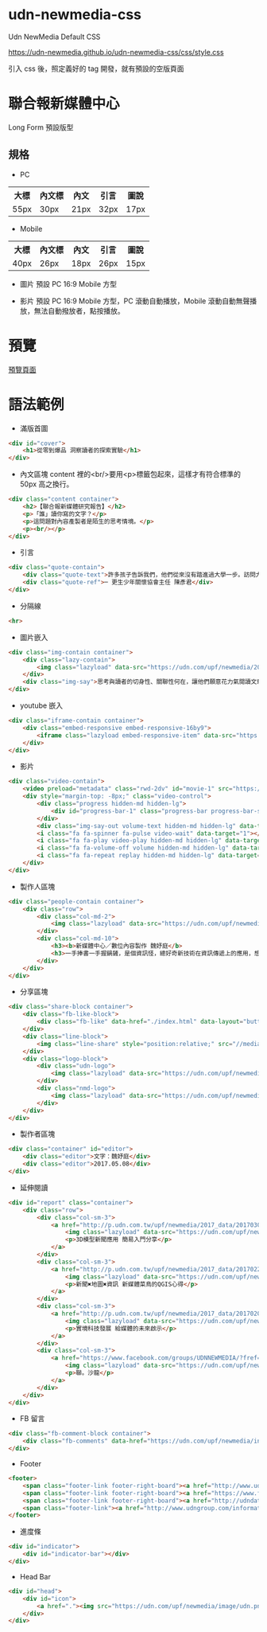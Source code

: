 # udn-newmedia-css
Udn NewMedia Default CSS

https://udn-newmedia.github.io/udn-newmedia-css/css/style.css

引入 css 後，照定義好的 tag 開發，就有預設的空版頁面

# 聯合報新媒體中心
Long Form 預設版型

## 規格

* PC
<table>
    <tr>
        <th>大標</th>
        <th>內文標</th>
        <th>內文</th>
        <th>引言</th>
        <th>圖說</th>
    </tr>
    <tr>
        <td>55px</td>
        <td>30px</td>
        <td>21px</td>
        <td>32px</td>
        <td>17px</td>
    </tr>
</table>

* Mobile
<table>
    <tr>
        <th>大標</th>
        <th>內文標</th>
        <th>內文</th>
        <th>引言</th>
        <th>圖說</th>
    </tr>
    <tr>
        <td>40px</td>
        <td>26px</td>
        <td>18px</td>
        <td>26px</td>
        <td>15px</td>
    </tr>
</table>

* 圖片
預設 PC 16:9 Mobile 方型

* 影片
預設 PC 16:9 Mobile 方型，PC 滾動自動播放，Mobile 滾動自動無聲播放，無法自動撥放者，點按播放。

# 預覽
[預覽頁面](https://udn-newmedia.github.io/udn-newmedia-css/)

# 語法範例

*   滿版首圖
```html
<div id="cover">
    <h1>從零到爆品 洞察讀者的探索實驗</h1>
</div>
```

*   內文區塊
content 裡的&lt;br/&gt;要用&lt;p&gt;標籤包起來，這樣才有符合標準的 50px 高之換行。
```html
<div class="content container">
    <h2>【聯合報新媒體研究報告】</h2>
    <p>「誰」讀你寫的文字？</p>
    <p>這問題對內容產製者是陌生的思考情境。</p>
    <p><br/></p>
</div>
```

*   引言
```html
<div class="quote-contain">
    <div class="quote-text">許多孩子告訴我們，他們從來沒有踏進過大學一步。訪問大學生，能拓展他們的認知，也會有一個前進的目標。</div>
    <div class="quote-ref">─ 更生少年關懷協會主任 陳彥君</div>
</div>
```

*   分隔線
```html
<hr>
```

*   圖片嵌入
```html
<div class="img-contain container">
    <div class="lazy-contain">
        <img class="lazyload" data-src="https://udn.com/upf/newmedia/2017_data/20170508_marketing/image/HackNTU2017.011.png">
    </div>
    <div class="img-say">思考與讀者的切身性、關聯性何在，讓他們願意花力氣閱讀文章？</div>
</div>
```

*   youtube 嵌入
```html
<div class="iframe-contain container">
    <div class="embed-responsive embed-responsive-16by9">
        <iframe class="lazyload embed-responsive-item" data-src="https://www.youtube.com/embed/V74AxCqOTvg?rel=0" frameborder="0" allowfullscreen></iframe>
    </div>
</div>
```

*   影片
```html
<div class="video-contain">
    <video preload="metadata" class="rwd-2dv" id="movie-1" src="https://udn.com/upf/newmedia/2017_data/hk_handover_20/video/video1.mp4" playsinline data-target="1"></video>
    <div style="margin-top: -8px;" class="video-control">
        <div class="progress hidden-md hidden-lg">
            <div id="progress-bar-1" class="progress-bar progress-bar-striped"></div>
        </div>
        <div class="img-say-out volume-text hidden-md hidden-lg" data-target="1">點按開聲音</div>
        <i class="fa fa-spinner fa-pulse video-wait" data-target="1"></i>
        <i class="fa fa-play video-play hidden-md hidden-lg" data-target="1"></i>
        <i class="fa fa-volume-off volume hidden-md hidden-lg" data-target="1"></i>
        <i class="fa fa-repeat replay hidden-md hidden-lg" data-target="1"></i>
    </div>
</div>
```

*   製作人區塊
```html
<div class="people-contain container">
    <div class="row">
        <div class="col-md-2">
            <img class="lazyload" data-src="https://udn.com/upf/newmedia/2017_data/20170508_marketing/image/pm.jpg">
        </div>
        <div class="col-md-10">
            <h3><b>新媒體中心／數位內容製作 魏妤庭</b>
            <h3>一手捧書一手握鍋鏟，是個資訊怪，總好奇新技術在資訊傳遞上的應用，想辦法讓報導更貼近讀者的需要。</h3>
        </div>
    </div>
</div>
```

*   分享區塊
```html
<div class="share-block container">
    <div class="fb-like-block">
		<div class="fb-like" data-href="./index.html" data-layout="button_count" data-action="like" data-size="small" data-show-faces="true" data-share="true"></div>
	</div>
	<div class="line-block">
		<img class="line-share" style="position:relative;" src="//media.line.me/img/button/zh-hant/84x20.png" width="86" height="22" alt="LINE分享給朋友">
	</div>
    <div class="logo-block">
        <div class="udn-logo">
            <img class="lazyload" data-src="https://udn.com/upf/newmedia/image/udn-logo.jpg">
        </div>
        <div class="nmd-logo">
            <img class="lazyload" data-src="https://udn.com/upf/newmedia/image/nmd-logo.png">
        </div>
    </div>
</div>
```

*   製作者區塊
```html
<div class="container" id="editor">
    <div class="editor">文字：魏妤庭</div>
    <div class="editor">2017.05.08</div>
</div>
```

*   延伸閱讀
```html
<div id="report" class="container">
    <div class="row">
        <div class="col-sm-3">
            <a href="http://p.udn.com.tw/upf/newmedia/2017_data/20170303_3dmedia/index.html" target="_blank">
                <img class="lazyload" data-src="https://udn.com/upf/newmedia/2017_data/20170508_marketing/image/3Dmodel.jpg">
                <p>3D模型新聞應用 簡易入門分享</p>
            </a>
        </div>
        <div class="col-sm-3">
            <a href="http://p.udn.com.tw/upf/newmedia/2017_data/20170222_maps/index.html" target="_blank">
                <img class="lazyload" data-src="https://udn.com/upf/newmedia/2017_data/20170508_marketing/image/maps.jpg">
                <p>新聞✖地圖✖資訊 新媒體菜鳥的QGIS心得</p>
            </a>
        </div>
        <div class="col-sm-3">
            <a href="http://p.udn.com.tw/upf/newmedia/2017_data/20170208_vrarmr2/index.html" target="_blank">
                <img class="lazyload" data-src="https://udn.com/upf/newmedia/2017_data/20170508_marketing/image/vr.jpg">
                <p>實境科技發展 給媒體的未來啟示</p>
            </a>
        </div>
        <div class="col-sm-3">
            <a href="https://www.facebook.com/groups/UDNNEWMEDIA/?fref=ts" target="_blank">
                <img class="lazyload" data-src="https://udn.com/upf/newmedia/2017_data/20170508_marketing/image/salon.jpg">
                <p>聯。沙龍</p>
            </a>
        </div>
    </div>
</div>
```

*   FB 留言
```html
<div class="fb-comment-block container">
    <div class="fb-comments" data-href="https://udn.com/upf/newmedia/index.html" data-numposts="5" data-width="100%"></div>
</div>
```

*   Footer
```html
<footer>
    <span class="footer-link footer-right-board"><a href="http://www.udngroup.com/" target="_blank">聯合報系</a></span>
    <span class="footer-link footer-right-board"><a href="https://www.facebook.com/udnplus" target="_blank">粉絲團</a></span>
    <span class="footer-link footer-right-board"><a href="http://udndata.com/udnauthority.html" target="_blank">新聞授權</a></span>
    <span class="footer-link"><a href="http://www.udngroup.com/information/privacy" target="_blank">隱私權聲明</a></span>
</footer>
```

*   進度條
```html
<div id="indicator">
	<div id="indicator-bar"></div>
</div>
```

*   Head Bar
```html
<div id="head">
    <div id="icon">
        <a href="."><img src="https://udn.com/upf/newmedia/image/udn.png"></a>
    </div>
</div>
```